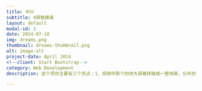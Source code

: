 ```yaml
---
title: 中兴
subtitle: 4屏触摸桌
layout: default
modal-id: 1
date: 2014-07-18
img: dreams.png
thumbnail: dreams-thumbnail.png
alt: image-alt
project-date: April 2014
<!--client: Start Bootstrap-->
category: Web Development
description: 这个项目主要有三个亮点：1、视频中那个四块大屏幕拼接成一整块屏，分开的动画和整体的动画都是一台主机控制的，这就意味着程序搭建了很优质的底层框架，可以不管分开运行四个交互界面还是整个作为一个界面展示交互，内存占用及GPU的使用都极为合理2、因为四块不同屏幕一台主机控制，每块屏幕上又都是多点（5点）触控，所以对于整个程序的坐标点编辑就非常有要求3、还有一个爆破粒子效果，在一块四屏拼接的大屏上展示调整效果方面，耗费很多功夫，但最终还是给严谨的客户一个满意的产品～

---
```

